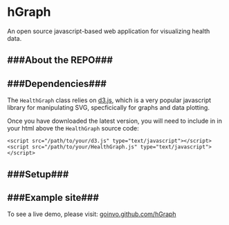hGraph
========

An open source javascript-based web application for visualizing health data.

###About the REPO###
-----------


###Dependencies###
-----------

The `HealthGraph` class relies on [d3.js](http://d3js.org/), which is a very popular javascript library for manipulating SVG, specficically for graphs and data plotting.

Once you have downloaded the latest version, you will need to include in in your html above the `HealthGraph` source code:

	<script src="/path/to/your/d3.js" type="text/javascript"></script>
	<script src="/path/to/your/HealthGraph.js" type="text/javascript"></script>
 
 
###Setup###
-----------



###Example site###
-----------
To see a live demo, please visit: [goinvo.github.com/hGraph](http://goinvo.github.com/hGraph/)
  
 

  

